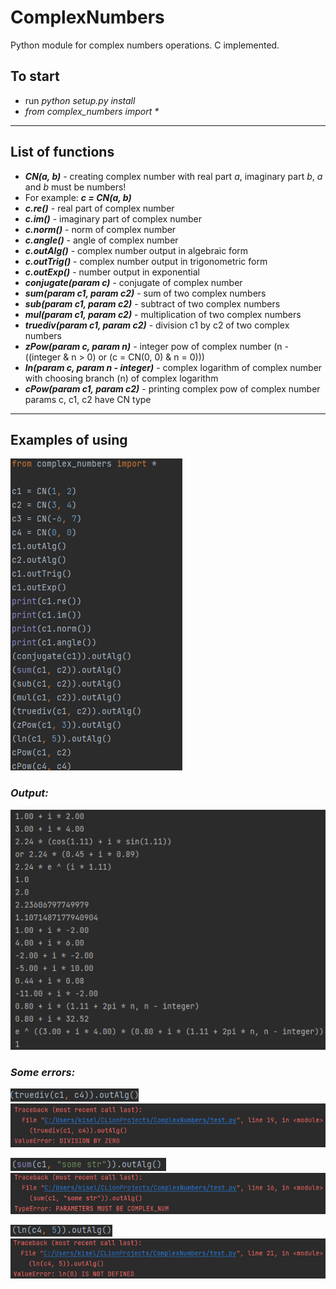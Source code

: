 # ComplexNumbers
Python module for complex numbers operations. C implemented.
## To start
* run _python setup.py install_
* _from complex_numbers import *_
---
## List of functions
* **_CN(a, b)_** - creating complex number with real part _a_, imaginary part _b_, _a_ and _b_ must be numbers!
* For example: **_c = CN(a, b)_** 
* **_c.re()_** - real part of complex number
* **_c.im()_** - imaginary part of complex number
* **_c.norm()_** - norm of complex number
* **_c.angle()_** - angle of complex number
* **_c.outAlg()_** - complex number output in algebraic form
* **_c.outTrig()_** - complex number output in trigonometric form
* **_c.outExp()_** - number output in exponential
* **_conjugate(param c)_** - conjugate of complex number
* **_sum(param c1, param c2)_** - sum of two complex numbers
* **_sub(param c1, param c2)_** - subtract of two complex numbers
* **_mul(param c1, param c2)_** - multiplication of two complex numbers
* **_truediv(param c1, param c2)_** - division c1 by c2 of two complex numbers
* **_zPow(param c, param n)_** - integer pow of complex number (n - ((integer & n > 0) or (c = CN(0, 0) & n = 0)))
* _**ln(param c, param n - integer)**_ - complex logarithm of complex number with choosing branch (n) of complex logarithm
* **_cPow(param c1, param c2)_** - printing complex pow of complex number \
params c, c1, c2 have CN type
---
## Examples of using
![](imgs/img_3.png)
### _Output:_ 
![](imgs/img_4.png)
### _Some errors:_
![](imgs/img_5.png)\
![](imgs/img_6.png)

![](imgs/img_7.png)\
![](imgs/img_8.png)

![](imgs/img_9.png)\
![](imgs/img_10.png)



















